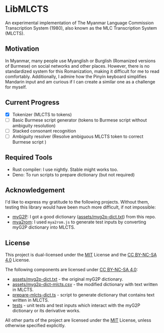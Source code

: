 # LibMLCTS

An experimental implementation of The Myanmar Language Commission Transcription System (1980), also known as the MLC Transcription System (MLCTS).

## Motivation

In Myanmar, many people use Myanglish or Burglish (Romanized versions of Burmese) on social networks and other places.
However, there is no standardized system for this Romanization, making it difficult for me to read comfortably.
Additionally, I admire how the Pinyin keyboard simplifies Mandarin input and am curious if I can create a similar one as a challenge for myself.

## Current Progress

- [x] Tokenizer (MLCTS to tokens)
- [ ] Basic Burmese script generator (tokens to Burmese script without ambiguity resolution)
- [ ] Stacked consonant recognition
- [ ] Ambiguity resolver (Resolve ambiguous MLCTS token to correct Burmese script )

## Required Tools

- Rust compiler: I use nightly. Stable might works too.
- Deno: To run scripts to prepare dictionary (but not required)

## Acknowledgement

I'd like to express my gratitude to the following projects. Without them, testing this library would have been much more difficult, if not impossible:

- [myG2P](https://github.com/ye-kyaw-thu/myG2P): I got a good dictionary ([assets/myg2p-dict.txt](assets/myg2p-dict.txt)) from this repo.
- [mya2rom](https://github.com/myanmaropenwordnet/mya2rom): I used `mya2rom.js` to generate test inputs by converting myG2P dictionary into MLCTS.

## License

This project is dual-licensed under the [MIT](LICENSE-CODE) License and the [CC BY-NC-SA 4.0](LICENSE) License.

The following components are licensed under [CC BY-NC-SA 4.0](LICENSE):

- [assets/myg2p-dict.txt](assets/myg2p-dict.txt) - the original myG2P dictionary.
- [assets/myg2p-dict-mlcts.csv](assets/myg2p-dict-mlcts.csv) - the modified dictionary with text written in MLCTS.
- [prepare-mlcts-dict.ts](tools/prepare-mlcts-dict.ts) - script to generate dictionary that contains text written in MLCTS.
- [tests](tests) - unit tests and test inputs which interact with the myG2P dictionary or its derivative works.

All other parts of the project are licensed under the [MIT](LICENSE-CODE) License, unless otherwise specified explicitly.
